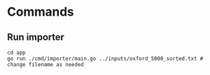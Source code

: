 # Commands

## Run importer

```
cd app
go run ./cmd/importer/main.go ../inputs/oxford_5000_sorted.txt # change filename as needed
```
